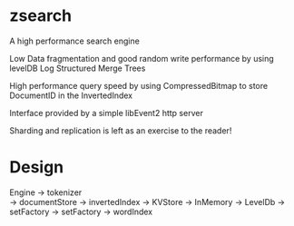 zsearch
=======

A high performance search engine


Low Data fragmentation and good random write performance by using levelDB Log Structured Merge Trees

High performance query speed by using CompressedBitmap to store DocumentID in the InvertedIndex

Interface provided by a simple libEvent2 http server

Sharding and replication is left as an exercise to the reader!


Design
======

Engine 
	-> tokenizer	
	-> documentStore
	-> invertedIndex
		-> KVStore
			-> InMemory
			-> LevelDb
		-> setFactory
	-> setFactory
	-> wordIndex

